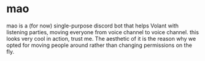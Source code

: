 # mao
 mao is a (for now) single-purpose discord bot that helps Volant with listening parties, moving everyone from voice channel to voice channel.
 this looks very cool in action, trust me. The aesthetic of it is the reason why we opted for moving people around rather than changing permissions on the fly.
